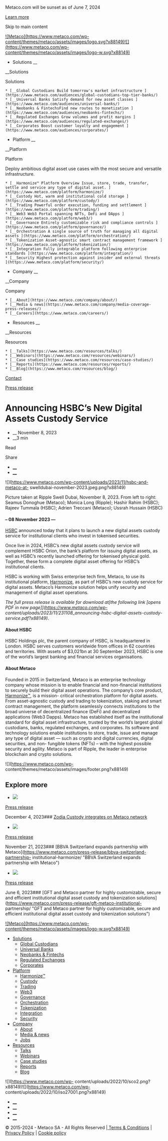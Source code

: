 Metaco.com will be sunset as of June 7, 2024

[Learn more](https://ripple.com/solutions/digital-asset-custody/ "Learn more")

Skip to main content

[![Metaco](https://www.metaco.com/wp-
content/themes/metaco/assets/images/logo.svg?x88149)![](https://www.metaco.com/wp-
content/themes/metaco/assets/images/logo-w.svg?x88149)](https://www.metaco.com)

  * Solutions __

__Solutions

Solutions

    * [__Global Custodians Build tomorrow's market infrastructure ](https://www.metaco.com/audiences/global-custodians-top-tier-banks/)
    * [__Universal Banks Satisfy demand for new asset classes ](https://www.metaco.com/audiences/universal-banks/)
    * [__Neobanks & FintechsFind new routes to monetization ](https://www.metaco.com/audiences/neobanks-fintechs/)
    * [__Regulated Exchanges Grow volumes and profit margins ](https://www.metaco.com/audiences/regulated-exchanges/)
    * [__Corporates Boost customer loyalty and engagement ](https://www.metaco.com/audiences/corporates/)

  * Platform __

__Platform

Platform

Deploy ambitious digital asset use cases with the most secure and versatile
infrastructure.

    * [__Harmonize™ Platform Overview Issue, store, trade, transfer, settle and service any type of digital asset. ](https://www.metaco.com/platform/harmonize/)
    * [__Custody Hot, warm and institutional cold storage ](https://www.metaco.com/platform/custody/)
    * [__Trading Powerful order execution, funding and settlement ](https://www.metaco.com/platform/trading/)
    * [__Web3 Web3 Portal spanning NFTs, DeFi and DApps ](https://www.metaco.com/platform/web3/)
    * [__Governance Entirely customizable risk and compliance controls ](https://www.metaco.com/platform/governance/)
    * [__Orchestration A single source of truth for managing all digital assets ](https://www.metaco.com/platform/orchestration/)
    * [__Tokenization Asset-agnostic smart contract management framework ](https://www.metaco.com/platform/tokenization/)
    * [__Integration Fully integrable platform following enterprise standards ](https://www.metaco.com/platform/integration/)
    * [__Security Highest protection against insider and external threats ](https://www.metaco.com/platform/security/)

  * Company __

__Company

Company

    * [__About](https://www.metaco.com/company/about/)
    * [__Media & news](https://www.metaco.com/company/media-coverage-press-releases/)
    * [__Careers](https://www.metaco.com/careers/)

  * Resources __

__Resources

Resources

    * [__Talks](https://www.metaco.com/resources/talks/)
    * [__Webinars](https://www.metaco.com/resources/webinars/)
    * [__Case studies](https://www.metaco.com/resources/case-studies/)
    * [__Reports](https://www.metaco.com/resources/reports/)
    * [__Blog](https://www.metaco.com/resources/blog/)

[Contact](https://www.metaco.com/contact/ "Contact")

[Press release](https://www.metaco.com/category/press-release/)

# Announcing HSBC’s New Digital Assets Custody Service

  *  __ November 8, 2023
  *  __3 min

Read

Share

  * [ __](https://www.linkedin.com/sharing/share-offsite/?url=https%3A%2F%2Fwww.metaco.com%2Fpress-release%2Fhsbc-metaco-digital-asset-custody%2F)
  * [__](https://twitter.com/intent/tweet?text=Metaco+https%3A%2F%2Fwww.metaco.com%2Fpress-release%2Fhsbc-metaco-digital-asset-custody%2F+via+%40metaco_sa)

![](https://www.metaco.com/wp-content/uploads/2023/11/hsbc-and-metaco-at-
swelldubai-november-2023.jpeg.png?x88149)

Picture taken at Ripple Swell Dubai, November 8, 2023. From left to right:
Seamus Donoghue (Metaco); Monica Long (Ripple); Hashir Rahim (HSBC); Rajeev
Tummala (HSBC); Adrien Treccani (Metaco); Ussrah Hussain (HSBC)

#### – 08 November 2023 —

[HSBC](https://www.hsbc.com/) announced today that it plans to launch a new
digital assets custody service for institutional clients who invest in
tokenised securities.

Once live in 2024, HSBC’s new digital assets custody service will complement
HSBC Orion, the bank’s platform for issuing digital assets, as well as HSBC’s
recently launched offering for tokenised physical gold. Together, these form a
complete digital asset offering for HSBC’s institutional clients.

HSBC is working with Swiss enterprise tech firm, Metaco, to use its
institutional platform,
[Harmonize](https://www.metaco.com/platform/harmonize/), as part of HSBC’s new
custody service for digital assets. Metaco’s Harmonize solution helps unify
security and management of digital asset operations.

_The full press release is available for download at[the following link [opens
PDF in new page]](https://www.metaco.com/wp-
content/uploads/2023/11/231108_announcing-hsbc-digital-assets-custody-
service.pdf?x88149)_.

####

#### About HSBC

HSBC Holdings plc, the parent company of HSBC, is headquartered in London.
HSBC serves customers worldwide from offices in 62 countries and territories.
With assets of $3,021bn at 30 September 2023, HSBC is one of the world’s
largest banking and financial services organisations.

#### About Metaco

Founded in 2015 in Switzerland, Metaco is an enterprise technology company
whose mission is to enable financial and non-financial institutions to
securely build their digital asset operations. The company’s core product,
[Harmonize™](https://www.metaco.com/platform/harmonize/), is a mission-
critical orchestration platform for digital assets. From asset-agnostic
custody and trading to tokenization, staking and smart contract management,
the platform seamlessly connects institutions to the broad universe of
decentralized finance (DeFi) and decentralized applications (Web3 Dapps).
Metaco has established itself as the institutional standard for digital asset
infrastructure, trusted by the world’s largest global custodians, banks,
regulated exchanges, and corporates. Its software and technology solutions
enable institutions to store, trade, issue and manage any type of digital
asset — such as crypto and digital currencies, digital securities, and non-
fungible tokens (NFTs) – with the highest possible security and agility.
Metaco is part of Ripple, the leader in enterprise blockchain and crypto
solutions.





![](https://www.metaco.com/wp-
content/themes/metaco/assets/images/footer.png?x88149)

## **Explore** more

  * ![](https://www.metaco.com/wp-content/uploads/2023/12/metaco-pr-template-zodia.jpg?x88149)

[Press release](https://www.metaco.com/category/press-release/)

December 4, 2023### [Zodia Custody integrates on Metaco
network](https://www.metaco.com/press-release/zodia-custody-metaco-network/
"Zodia Custody integrates on Metaco network")

  * ![](https://www.metaco.com/wp-content/uploads/2023/11/metaco-pr-template-square-bbva.png?x88149)

[Press release](https://www.metaco.com/category/press-release/)

November 21, 2023### [BBVA Switzerland expands partnership with
Metaco](https://www.metaco.com/press-release/bbva-switzerland-partnership-
institutional-harmonize/ "BBVA Switzerland expands partnership with Metaco")

  * ![](https://www.metaco.com/wp-content/uploads/2023/06/gft-square-2.png?x88149)

[Press release](https://www.metaco.com/category/press-release/)

June 6, 2023### [GFT and Metaco partner for highly customizable, secure and
efficient institutional digital asset custody and tokenization
solutions](https://www.metaco.com/press-release/gft-metaco-institutional-
partnership/ "GFT and Metaco partner for highly customizable, secure and
efficient institutional digital asset custody and tokenization solutions")

[![Metaco](https://www.metaco.com/wp-
content/themes/metaco/assets/images/logo-w.svg?x88149)](https://www.metaco.com)

  * [Solutions](https://www.metaco.com/audiences/)
    * [Global Custodians](https://www.metaco.com/audiences/global-custodians-top-tier-banks/)
    * [Universal Banks](https://www.metaco.com/audiences/universal-banks/)
    * [Neobanks & Fintechs](https://www.metaco.com/audiences/neobanks-fintechs/)
    * [Regulated Exchanges](https://www.metaco.com/audiences/regulated-exchanges/)
    * [Corporates](https://www.metaco.com/audiences/corporates/)
  * [Platform](https://www.metaco.com/platform/)
    * [Harmonize™](https://www.metaco.com/platform/harmonize/)
    * [Custody](https://www.metaco.com/platform/custody/)
    * [Trading](https://www.metaco.com/platform/trading/)
    * [Web3](https://www.metaco.com/platform/web3/)
    * [Governance](https://www.metaco.com/platform/governance/)
    * [Orchestration](https://www.metaco.com/platform/orchestration/)
    * [Tokenization](https://www.metaco.com/platform/tokenization/)
    * [Integration](https://www.metaco.com/platform/integration/)
    * [Security](https://www.metaco.com/platform/security/)
  * [Company](https://www.metaco.com/company/media-coverage-press-releases/)
    * [About](https://www.metaco.com/company/about/)
    * [Media & news](https://www.metaco.com/company/media-coverage-press-releases/)
    * [Jobs](https://www.metaco.com/jobs/)
  * [Resources](https://www.metaco.com/resources/)
    * [Talks](https://www.metaco.com/resources/talks/)
    * [Webinars](https://www.metaco.com/resources/webinars/)
    * [Case studies](https://www.metaco.com/resources/case-studies/)
    * [Reports](https://www.metaco.com/resources/reports/)
    * [Blog](https://www.metaco.com/resources/blog/)

![](https://www.metaco.com/wp-
content/uploads/2022/10/sco2.png?x88149)![](https://www.metaco.com/wp-
content/uploads/2022/10/iso27001.png?x88149)

  * [__](https://www.twitter.com/metaco_sa "Twitter: Follow Metaco \(open in new window\)")
  * [__](https://www.linkedin.com/company/metaco-ag/ "Linkedin: Follow Metaco \(open in new window\)")
  * [__](https://www.youtube.com/channel/UC4MLOKnJD9bXfHVXMnHM7ow "Youtube: Follow Metaco \(open in new window\)")
  * [__](https://open.spotify.com/show/0IiI7iftR3F3RqinfJbpRT "Spotify: Follow Metaco \(open in new window\)")

© 2015-2024 - Metaco SA - All Rights Reserved |[ Terms & Conditions](https://www.metaco.com/terms-conditions/) | [Privacy Policy](https://www.metaco.com/privacy-policy/) | [Cookie policy](https://www.metaco.com/cookie-policy/)

